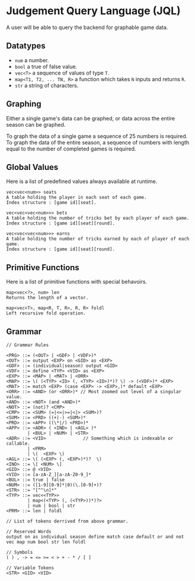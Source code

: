 # Judgement Query Language (JQL)

A user will be able to query the backend for graphable game data.

## Datatypes
* `num` a number.
* `bool` a true of false value.
* `vec<T>` a sequence of values of type `T`.
* `map<T1, T2, ... TN, R>` a function which takes `N` inputs and returns `R`.
* `str` a string of characters.

## Graphing
Either a single game's data can be graphed, or data across the entire season can be
graphed.

To graph the data of a single game a sequence of 25 numbers is required.
To graph the data of the entire season, a sequence of numbers with length equal to the number of
completed games is required.

## Global Values
Here is a list of predefined values always available at runtime.
```
vec<vec<num>> seats
A table holding the player in each seat of each game.
Index structure : [game id][seat].

vec<vec<vec<num>>> bets 
A table holding the number of tricks bet by each player of each game. 
Index structure : [game id][seat][round].

vec<vec<vec<num>>> earns
A table holding the number of tricks earned by each of player of each game.
Index structure : [game id][seat][round].
```

## Primitive Functions
Here is a list of primitive functions with special behavoirs.
```
map<vec<?>, num> len
Returns the length of a vector.

map<vec<T>, map<R, T, R>, R, R> foldl
Left recursive fold operation. 
```

## Grammar 
```
// Grammar Rules

<PRG> ::= (<OUT> | <GDF> | <VDF>)*
<OUT> ::= output <EXP> on <GID> as <EXP>
<GDF> ::= (individual|season) output <GID>
<VDF> ::= define <TYP> <VID> as <EXP>
<EXP> ::= <MAP> | <MAT> | <ORR>
<MAP> ::= \( (<TYP> <ID> (, <TYP> <ID>)*)? \) -> (<VDF>)* <EXP>
<MAT> ::= match <EXP> (case <EXP> -> <EXP>,)* default <EXP> 
<ORR> ::= <AND> (or <ORR>)* // Most zoomed out level of a singular value.
<AND> ::= <NOT> (and <AND>)*
<NOT> ::= (not)? <CMP>
<CMP> ::= <SUM> (=|<=|>=|<|> <SUM>)?
<SUM> ::= <PRD> ((+|-) <SUM>)*
<PRD> ::= <APP> ((\*|/) <PRD>)*
<APP> ::= <ADR> ( <IND> | <AGL> )*
        | <BUL> | <NUM> | <STR>
<ADR> ::= <VID>              // Something which is indexable or callable.
        | <PRM>
        | \(  <EXP> \)
<AGL> ::= \( (<EXP> (, <EXP>)*)?  \)
<IND> ::= \[ <NUM> \]
<GID> ::= @ <VID>
<VID> ::= [a-zA-Z_][a-zA-Z0-9_]* 
<BUL> ::= true | false
<NUM> ::= ([1-9][0-9]*|0)(\.[0-9]+)?
<STR> ::= "[^"\n]*"
<TYP> ::= vec<<TYP>> 
        | map<(<TYP> (, (<TYP>))*)?>
        | num | bool | str
<PRM> ::= len | foldl

// List of tokens derrived from above grammar.

// Reserved Words
output on as individual season define match case default or and not
vec map num bool str len foldl

// Symbols
( ) , -> = <= >= < > + - * / [ ] 

// Variable Tokens
<STR> <GID> <VID>

```

<!-- ## Single Value Variables
* `rnd` - round number of a single turn.
* `cds` - number of cards per hand of a single turn.

## Player Specific Variables
* `bet` - bet value.
* `erd` - tricks earned.
* `gmp` - game points after the turn is over.
* `plc` - place after the turn is over.

## Aggregate Functions

* `avg` - average of the given values.
* `min` - minimum of the given values.
* `max` - maximum of the given values.
* `sum` - sum of the given values.
* `lst` - final value of the given values.

## Rolling
The aggregate functions above will have no affect for single game stats. *Rolling* is used to calculate mid game values for single game stats.  This is the act of aggregating all values leading up to a specific turn and returning one value.

For example, in single game stats, `avg(bet)` will always return the bet on each turn. This is because each player only has one bet per turn.

## Grammar
```
<ROL> ::= roll <ROL> with <FUN>
        | <SUM>
<SUM> ::= <TRM> ((+|-) <SUM>)*
<TRM> ::= <APP> ((*|/) <TRM>)*
<APP> ::= <FUN> \( <ROL> \)
        | \( <ROL> \)
        | <NUM> | <VAR>
<FUN> ::= avg | min | max | sum | lst
<SVR> ::= rnd | cds | bet | erd | gmp | plc
<PVR> ::= 
<NUM> ::= ([1-9][0-9]*|0)(\.[0-9]+)
``` -->